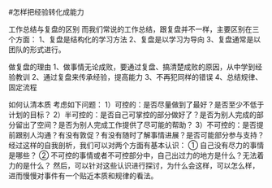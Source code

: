 #怎样把经验转化成能力

工作总结与复盘的区别 而我们常说的工作总结，跟复盘并不一样，主要区别在三个方面： 1、复盘是结构化的学习方法 2、复盘是以学习为导向 3、复盘通常是以团队的形式进行。

做复盘的理由 1、做事情无论成败，要通过复盘、搞清楚成败的原因，从中学到经验教训 2、通过复盘来传承经验，提高能力 3、不再犯同样的错误 4、总结规律、固定流程

如何认清本质 考虑如下问题： 1）可控的：是否尽量做到了最好？是否至少不低于计划的目标？ 2）半可控的：是否自己可掌控的部分做好了？是否为别人完成的部分留出了空间？是否为别人完成工作提供了尽可能的帮助？ 3）不可控的：是否提前跟别人沟通？有没有敦促？有没有随时了解事情进展？是否可能部分参与支持？ 经过这样的自我剖析，我们可以对两个方面有基本认识： ① 自己没有尽力的事情是哪些？ ② 不可控的事情或者不可控部分中，自己出过力的地方是什么？无法着力的是什么？ 然后，可以针对这些认识进行探讨，为什么会这样，可以怎么样，进而慢慢对事件有一个贴近本质和规律的看法。

